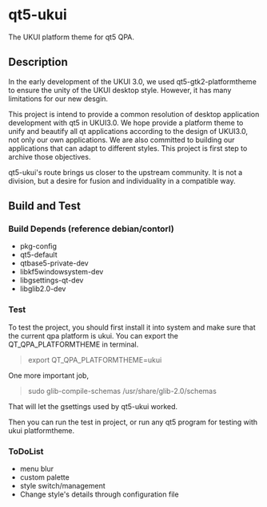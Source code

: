 # qt5-ukui
The UKUI platform theme for qt5 QPA.

## Description
In the early development of the UKUI 3.0, we used qt5-gtk2-platformtheme to ensure the unity of the UKUI desktop style. However, it has many limitations for our new desgin.

This project is intend to provide a common resolution of desktop application development with qt5 in UKUI3.0. We hope provide a platform theme to unify and beautify all qt applications according to the design of UKUI3.0, not only our own applications. We are also committed to building our applications that can adapt to different styles. This project is first step to archive those objectives.

qt5-ukui's route brings us closer to the upstream community. It is not a division, but a desire for fusion and individuality in a compatible way.

## Build and Test
### Build Depends (reference debian/contorl)
- pkg-config
- qt5-default
- qtbase5-private-dev
- libkf5windowsystem-dev
- libgsettings-qt-dev
- libglib2.0-dev

### Test
To test the project, you should first install it into system and make sure that the current qpa platform is ukui.
You can export the QT_QPA_PLATFORMTHEME in terminal.

> export QT_QPA_PLATFORMTHEME=ukui

One more important job,

> sudo glib-compile-schemas /usr/share/glib-2.0/schemas

That will let the gsettings used by qt5-ukui worked.

Then you can run the test in project, or run any qt5 program for testing with ukui platformtheme.

### ToDoList
- menu blur
- custom palette
- style switch/management
- Change style's details through configuration file
